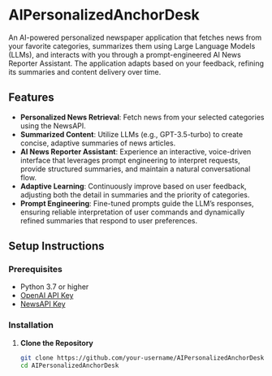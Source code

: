 # AIPersonalizedAnchorDesk

An AI-powered personalized newspaper application that fetches news from your favorite categories, summarizes them using Large Language Models (LLMs), and interacts with you through a prompt-engineered AI News Reporter Assistant. The application adapts based on your feedback, refining its summaries and content delivery over time.

## Features

- **Personalized News Retrieval**: Fetch news from your selected categories using the NewsAPI.
- **Summarized Content**: Utilize LLMs (e.g., GPT-3.5-turbo) to create concise, adaptive summaries of news articles.
- **AI News Reporter Assistant**: Experience an interactive, voice-driven interface that leverages prompt engineering to interpret requests, provide structured summaries, and maintain a natural conversational flow.
- **Adaptive Learning**: Continuously improve based on user feedback, adjusting both the detail in summaries and the priority of categories.
- **Prompt Engineering**: Fine-tuned prompts guide the LLM’s responses, ensuring reliable interpretation of user commands and dynamically refined summaries that respond to user preferences.

## Setup Instructions

### Prerequisites

- Python 3.7 or higher
- [OpenAI API Key](https://platform.openai.com/signup)
- [NewsAPI Key](https://newsapi.org/)

### Installation

1. **Clone the Repository**
   
   ```bash
   git clone https://github.com/your-username/AIPersonalizedAnchorDesk.git
   cd AIPersonalizedAnchorDesk

